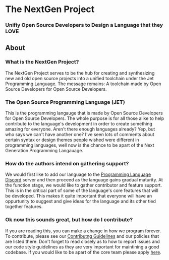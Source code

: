 # The NextGen Project
### Unifiy Open Source Developers to Design a Language that they LOVE

About
-------
### What is the NextGen Project? 
The NextGen Project serves to be the hub for creating and synthesizing new and old open source projects
into a unified toolchain under the Jet Programming Language. The message remains: A toolchain made by Open Source Developers
for Open Source Developers.

### The Open Source Programming Language (JET)
This is the programming langauge that is made by Open Source Developers for Open Source Developers. The whole purpose is for all those alike to help contribute
to the language's development in order to create something amazing for everyone. Aren't there enough languages already? Yep, but who says we can't have another
one? I've seen lots of comments about certain syntax or design themes people wished were different in programming languages, well now is the chance to be apart 
of the Next Generation Programming Langauage.


### How do the authors intend on gathering support?
We would first like to add our language to the [Programming Language Discord](https://discord.gg/tft9Nw5jm6) server and then proceed as the language gains gradual 
maturity. At the function stage, we would like to gather contributor and feature support. This is in the critical part of some of the language's 
core features that will be developed. This makes it quite important that everyone will have an oppurtunity to suggest and give ideas for the 
language and its other tied together features.

### Ok now this sounds great, but how do I contribute?
If you are reading this, you can make a change in how we program forever. To contribute, please see our [Contributng Guidelines](https://github.com/The-NextGen-Project/jet/blob/main/CONTRIBUTING.md) and our policies that are listed there. Don't forget to read closely as to how to report issues and our code style guidelines as they are very important for maintining a good codebase. If you would like to be apart of the core team please apply [here](https://forms.gle/FV8VaQXcqTmUcJd78).
